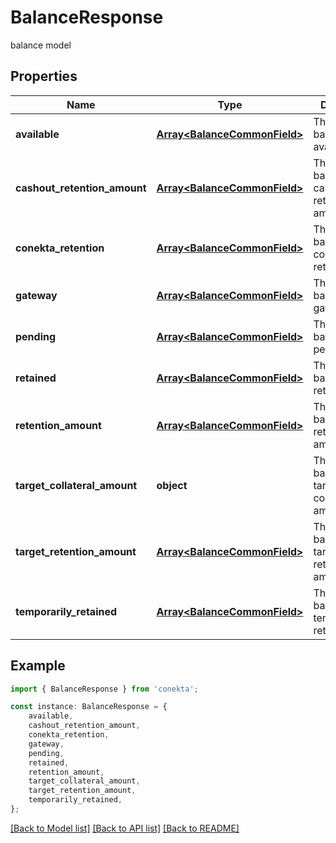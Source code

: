 # BalanceResponse

balance model

## Properties

Name | Type | Description | Notes
------------ | ------------- | ------------- | -------------
**available** | [**Array&lt;BalanceCommonField&gt;**](BalanceCommonField.md) | The balance\&#39;s available | [optional] [default to undefined]
**cashout_retention_amount** | [**Array&lt;BalanceCommonField&gt;**](BalanceCommonField.md) | The balance\&#39;s cashout retention amount | [optional] [default to undefined]
**conekta_retention** | [**Array&lt;BalanceCommonField&gt;**](BalanceCommonField.md) | The balance\&#39;s conekta retention | [optional] [default to undefined]
**gateway** | [**Array&lt;BalanceCommonField&gt;**](BalanceCommonField.md) | The balance\&#39;s gateway | [optional] [default to undefined]
**pending** | [**Array&lt;BalanceCommonField&gt;**](BalanceCommonField.md) | The balance\&#39;s pending | [optional] [default to undefined]
**retained** | [**Array&lt;BalanceCommonField&gt;**](BalanceCommonField.md) | The balance\&#39;s retained | [optional] [default to undefined]
**retention_amount** | [**Array&lt;BalanceCommonField&gt;**](BalanceCommonField.md) | The balance\&#39;s retention amount | [optional] [default to undefined]
**target_collateral_amount** | **object** | The balance\&#39;s target collateral amount | [optional] [default to undefined]
**target_retention_amount** | [**Array&lt;BalanceCommonField&gt;**](BalanceCommonField.md) | The balance\&#39;s target retention amount | [optional] [default to undefined]
**temporarily_retained** | [**Array&lt;BalanceCommonField&gt;**](BalanceCommonField.md) | The balance\&#39;s temporarily retained | [optional] [default to undefined]

## Example

```typescript
import { BalanceResponse } from 'conekta';

const instance: BalanceResponse = {
    available,
    cashout_retention_amount,
    conekta_retention,
    gateway,
    pending,
    retained,
    retention_amount,
    target_collateral_amount,
    target_retention_amount,
    temporarily_retained,
};
```

[[Back to Model list]](../README.md#documentation-for-models) [[Back to API list]](../README.md#documentation-for-api-endpoints) [[Back to README]](../README.md)
